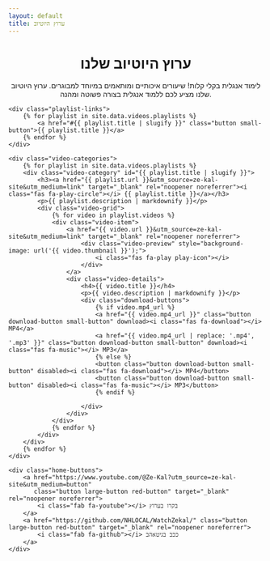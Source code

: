 ```yaml
---
layout: default
title: ערוץ היוטיוב
---
```


<div class="section red-section">
    <div class="header-section">
        <h1 style="text-align: center;"><i class="fab fa-youtube"></i> ערוץ היוטיוב שלנו</h1>
        <p style="text-align: center;">לימוד אנגלית בקלי קלות! שיעורים איכותיים ומותאמים במיוחד למבוגרים. ערוץ היוטיוב שלנו מציע לכם ללמוד אנגלית בצורה פשוטה ומהנה.</p>
    </div>

    <div class="playlist-links">
        {% for playlist in site.data.videos.playlists %}
            <a href="#{{ playlist.title | slugify }}" class="button small-button">{{ playlist.title }}</a>
        {% endfor %}
    </div>

    <div class="video-categories">
        {% for playlist in site.data.videos.playlists %}
        <div class="video-category" id="{{ playlist.title | slugify }}">
            <h3><a href="{{ playlist.url }}&utm_source=ze-kal-site&utm_medium=link" target="_blank" rel="noopener noreferrer"><i class="fas fa-play-circle"></i> {{ playlist.title }}</a></h3>
            <p>{{ playlist.description | markdownify }}</p>
            <div class="video-grid">
                {% for video in playlist.videos %}
                <div class="video-item">
                    <a href="{{ video.url }}&utm_source=ze-kal-site&utm_medium=link" target="_blank" rel="noopener noreferrer">
                        <div class="video-preview" style="background-image: url('{{ video.thumbnail }}');">
                            <i class="fas fa-play play-icon"></i>
                        </div>
                    </a>
                    <div class="video-details">
                        <h4>{{ video.title }}</h4>
                        <p>{{ video.description | markdownify }}</p>
                        <div class="download-buttons">
                            {% if video.mp4_url %}
                            <a href="{{ video.mp4_url }}" class="button download-button small-button" download><i class="fas fa-download"></i> MP4</a>
                            <a href="{{ video.mp4_url | replace: '.mp4', '.mp3' }}" class="button download-button small-button" download><i class="fas fa-music"></i> MP3</a>
                            {% else %}
                            <button class="button download-button small-button" disabled><i class="fas fa-download"></i> MP4</button>
                            <button class="button download-button small-button" disabled><i class="fas fa-music"></i> MP3</button>
                            {% endif %}

                        </div>
                    </div>
                </div>
                {% endfor %}
            </div>
        </div>
        {% endfor %}
    </div>

    <div class="home-buttons">
        <a href="https://www.youtube.com/@Ze-Kal?utm_source=ze-kal-site&utm_medium=button" 
           class="button large-button red-button" target="_blank" rel="noopener noreferrer">
            <i class="fab fa-youtube"></i> בקרו בערוץ
        </a>
        <a href="https://github.com/NHLOCAL/WatchZekal/" class="button large-button red-button" target="_blank" rel="noopener noreferrer">
            <i class="fab fa-github"></i> ככב בגיטאהב
        </a>
    </div>
</div>